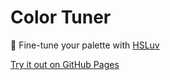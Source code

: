 # Color Tuner
🎨 Fine-tune your palette with [HSLuv](https://www.hsluv.org/)

[Try it out on GitHub Pages](https://megapctr.github.io/color-tuner/)
